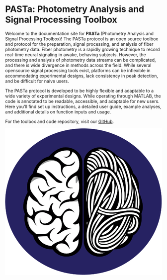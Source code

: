 # PASTa: Photometry Analysis and Signal Processing Toolbox

Welcome to the documentation site for __PASTa__ (Photometry Analysis and Signal Processing Toolbox)! The PASTa protocol is an open source toolbox and protocol for the preparation, signal processing, and analysis of fiber photometry data. Fiber photometry is a rapidly growing technique to record real-time neural signaling in awake, behaving subjects. However, the processing and analysis of photometry data streams can be complicated, and there is wide divergence in methods across the field. While several opensource signal processing tools exist, platforms can be inflexible in accommodating experimental designs, lack consistency in peak detection, and be difficult for naive users.

The PASTa protocol is developed to be highly flexible and adaptable to a wide variety of experimental designs. While operating through MATLAB, the code is annotated to be readable, accessible, and adaptable for new users. Here you'll find set up instructions, a detailed user guide, example analyses, and additional details on function inputs and usage. 

For the toolbox and code repository, visit our [GitHub](https://github.com/rdonka/PASTa).

![png](./img/PASTa_logo_FINAL.png)